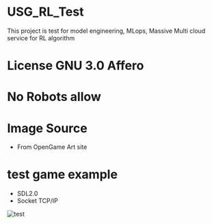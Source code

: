 # USG_RL_Test
This project is test for model engineering, MLops, Massive Multi cloud service for RL algorithm

# License GNU 3.0 Affero
# No Robots allow
# Image Source
- From OpenGame Art site

# test game example
- SDL2.0
- Socket TCP/IP

![test](https://user-images.githubusercontent.com/47798805/230782492-e7639f0b-4253-4cdb-b171-42050b61c4ff.gif)

